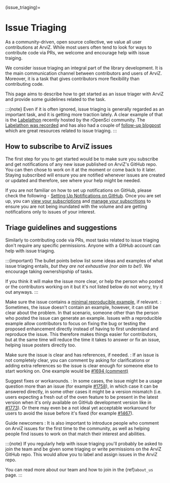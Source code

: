 (issue_triaging)=
# Issue Triaging


As a community-driven, open source collective, we value all user contributions at ArviZ. While most users often tend to look for ways to contribute code via PRs, we welcome and encourage help with issue traiging.

We consider isssue triaging an integral part of the library development. It is the main communication
channel between contributors and users of ArviZ. Moreover, it is a task that gives contributors
more flexibility than contributing code.

This page aims to describe how to get started as an issue triager with ArviZ and provide some
guidelines related to the task.

:::{note}
Even if it is often ignored, issue triaging is generally regarded as an important task,
and it is getting more traction lately. A clear example of that is the
[Labelathon](https://ropensci.org/commcalls/apr2021-pkg-community/) recently hosted by
the rOpenSci community. The [Labelathon was recorded](https://ropensci.org/commcalls/apr2021-pkg-community/)
and has also had a couple of [follow-up blogpost](https://ropensci.org/tags/labelathon/) which are great resources related to
issue triaging.
:::

## How to subscribe to ArviZ issues

The first step for you to get started would be to make sure you subscribe and get notifications of any new issue published on ArviZ's GitHub repo. You can then chose to work on it at the moment or come back to it later. Staying subscribed will ensure you are notified whenever issues are created or updated and therefore, see where your help might be needed.

If you are not familiar on how to set up notifications on GitHub, please check the following - [Setting Up Notifications on GitHub](https://docs.github.com/en/github/managing-subscriptions-and-notifications-on-github/setting-up-notifications/configuring-notifications#configuring-your-watch-settings-for-an-individual-repository).
Once you are set up, you can [view your subscriptions](https://docs.github.com/en/github/managing-subscriptions-and-notifications-on-github/managing-subscriptions-for-activity-on-github/viewing-your-subscriptions) and [manage your subscritions](https://docs.github.com/en/github/managing-subscriptions-and-notifications-on-github/managing-subscriptions-for-activity-on-github/managing-your-subscriptions) to ensure you are not being inundated with the volume and are getting notifications only to issues of your interest.

## Triage guidelines and suggestions

Similarly to contributing code via PRs, most tasks related to issue triaging don't require any
specific permissions. Anyone with a GitHub account can help with issue triaging.

:::{important}
The bullet points below list some ideas and examples of what issue triaging entails, *but they are
not exhaustive (nor aim to be!)*. We encourage taking ownershipship of tasks. 

If you think it will make the issue more clear, or help the person who posted or the contributors
working on it but it's not listed below do not worry, try it out anyways.
:::

Make sure the issue contains a [minimal reproducible example](https://stackoverflow.com/help/minimal-reproducible-example), if relevant.
: Sometimes, the issue doesn't contain an example, however, it can still be clear about the problem.
  In that scenario, someone other than the person who posted the issue can generate an example.
  Issues with a reproducible example allow contributors to focus on fixing the bug or testing the
  proposed enhancement directly instead of having to first understand and reproduce the issue. This
  therefore makes things easier for contributors, but at the same time will reduce the time it takes
  to answer or fix an issue, helping issue posters directly too.

Make sure the issue is clear and has references, if needed.
: If an issue is not completely clear, you can comment by asking for clarifications or
  adding extra references so the issue is clear enough for someone else to start working on.
  One example would be [#1694 (comment)](https://github.com/arviz-devs/arviz/issues/1694#issuecomment-840683745)

Suggest fixes or workarounds.
: In some cases, the issue might be a usage question more than an issue (for example
  [#1758](https://github.com/arviz-devs/arviz/issues/1758)), in which case it can be answered directly,
  in some other cases it might be a version mismatch (i.e. users expecting a fresh out of the oven
  feature to be present in the latest version when it's only available on GitHub development
  version like in [#1773](https://github.com/arviz-devs/arviz/issues/1773)).
  Or there may even be a not ideal yet acceptable workaround for users to avoid the issue
  before it's fixed (for example [#1467](https://github.com/arviz-devs/arviz/issues/1467)).

Guide newcomers
: It is also important to introduce people who comment on ArviZ issues for the first time to the
  community, as well as helping people find issues to work on that match their interest
  and abilities.

:::{note}
If you regularly help with issue triaging you'll probably be asked to join the team and be given
some triaging or write permissions on the ArviZ GitHub repo. This would allow you to label and
assign issues in the ArviZ repo.

You can read more about our team and how to join in the {ref}`about_us` page.
:::
